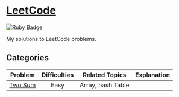# [LeetCode](https://leetcode.com/) 
[![Ruby Badge](https://img.shields.io/badge/Ruby-2.7.0-red)](#)

My solutions to LeetCode problems.

## Categories
| Problem | Difficulties | Related Topics | Explanation |
|:-------:|:------------:|:--------------:|:-----------:|
| [Two Sum][1] | Easy    | Array, hash Table | |

[1]: https://leetcode.com/problems/two-sum/
